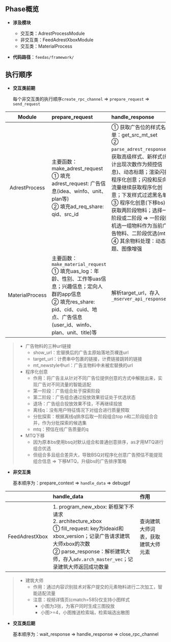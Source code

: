 ## Phase概览

*   **涉及模块**
    *   交互类：AdrestProcessModule
    *   非交互类：FeedAdrestXboxModule
    *   交互类：MaterialProcess

*   **代码路径**：`feedas/framework/`

## 执行顺序

*   **交互类前期**

    每个非交互类的执行顺序`create_rpc_channel` => `prepare_request` => `send_request`

|     Module      | prepare_request                                              | handle_response                                              |                             作用                             |
| :-------------: | :----------------------------------------------------------- | :----------------------------------------------------------- | :----------------------------------------------------------: |
|  AdrestProcess  | 主要函数：make_adrest_request<br>① 填充adrest_request: 广告信息(idea、winfo、unit、plan等)<br>② 填充ad_req_share: qid、src_id | ① 获取广告位的样式名单：get_src_mt_set<br>② `parse_adrest_response`：获取高级样式、新样式(统计出现次数作为频控信息)、动态标题；渲染闪投程序化创意；闪投和反向流量继续获取程序化创意；下发样式过滤黑名单<br>③ 程序化创意(下移bs)：获取两阶段物料；选择一阶段或二阶段 => 一阶段随机选一组物料作为当前广告物料、二阶段优选(mtq)<br>④ 其余物料处理：动态标题、图像增强 | 与Adrest模块交互，获取程序化广告物料，与建筑大师元素拼接组合(二阶)，创意优选 |
| MaterialProcess | 主要函数：`make_material_request`<br>① 填充uas_log：年龄、性别、工作等uas信息；兴趣信息；定向人群的app信息<br>② 填充res_share: pid、cid、cuid、地点、广告信息(user_id、winfo、plan、unit、title)等 | 解析target_url，存入`_mserver_api_response`                  |           请求落地页服务，获取每个物料的target_url           |

>   *   广告物料的三种url链接
>       *   show_url：宏替换后的广告主原始落地页裸连url
>       *   target_url：计费串中包裹的链接，计费链接跳转的链接
>       *   mt_newstyle中url：广告主物料中未被宏替换的url
>   *   程序化创意
>       *   作用：将广告主从针对不同广告位提供创意的方式中解脱出来，实现广告对不同流量的智能适配
>       *   第一阶段：广告组合处于探索阶段
>       *   第二阶段：广告组合通过投放效果验证处于优选状态
>       *   退场：广告组合投放效果不佳，不再继续投放
>       *   离线q：没有用户特征情况下对组合进行质量预取
>       *   分批探索：根据离线q排序后取一阶段组合top n和二阶段组合合并，作为分批探索的候选集
>       *   mtq：预估在线广告质量的q
>   *   MTQ下移
>       *   因为原本bs使用bsq对默认组合和普通创意排序，as才用MTQ进行组合优选
>       *   但组合多且组合差异大，导致BSQ对程序化创意广告预估不能提现组合信息 => 下移MTQ，升级bs的广告排序策略

*   **非交互类**

    基本顺序为：prepare_context => `handle_data` => debugpf

|                | handle_data                                                  | 作用                               |
| :------------- | :----------------------------------------------------------- | :--------------------------------- |
| FeedAdrestXbox | 1. program_new_xbox: 新框架下不请求<br>2. architecture_xbox<br>① fill_request: key为ideaid和xbox_version；记录广告请求建筑大师xbox的次数<br>② parse_response：解析建筑大师，存入`adv.arch_master_vec`；记录建筑大师返回成功数量 | 查询建筑大师词表，获取建筑大师元素 |

>   *   建筑大师
>       *   作用：通过内容识别技术对客户提交的元素物料进行二次加工，智能适配流量
>       *   注意：视频详情页(cmatch=585)仅支持小图样式
>           *   小图为3张，为客户同时生成三图投放
>           *   小图>=4，小图推送检索端，检索端选出散图

*   **交互类后期**

    基本顺序为：wait_response => handle_response => close_rpc_channel
